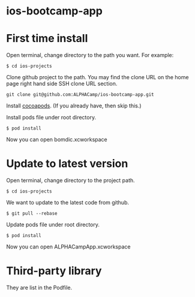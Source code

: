 # ios-bootcamp-app

# First time install

Open terminal, change directory to the path you want. For example:

```
$ cd ios-projects
```

Clone github project to the path. You may find the clone URL on the home page right hand side SSH clone URL section.
```
git clone git@github.com:ALPHACamp/ios-bootcamp-app.git
``` 

Install [cocoapods](http://cocoapods.org/). (If you already have, then skip this.)  

Install pods file under root directory.  
```
$ pod install
```

Now you can open bomdic.xcworkspace

# Update to latest version

Open terminal, change directory to the project path.

```
$ cd ios-projects
```

We want to update to the latest code from github.
```
$ git pull --rebase
```

Update pods file under root directory.  
```
$ pod install
```  
Now you can open ALPHACampApp.xcworkspace

# Third-party library

They are list in the Podfile.
